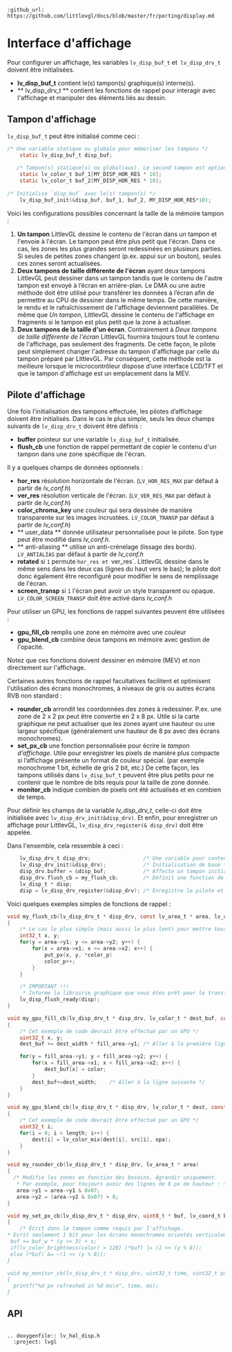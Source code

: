 ```eval_rst
:github_url: https://github.com/littlevgl/docs/blob/master/fr/porting/display.md
```
# Interface d'affichage

Pour configurer un affichage, les variables `lv_disp_buf_t` et` lv_disp_drv_t` doivent être initialisées.
- **lv_disp_buf_t** contient le(s) tampon(s) graphique(s) interne(s).
- ** lv_disp_drv_t ** contient les fonctions de rappel pour interagir avec l'affichage et manipuler des éléments liés au dessin.


## Tampon d'affichage

`lv_disp_buf_t` peut être initialisé comme ceci :
```c
/* Une variable statique ou globale pour mémoriser les tampons */
    static lv_disp_buf_t disp_buf;
    
   /* Tampon(s) statique(s) ou global(aux). Le second tampon est optionnel */
    static lv_color_t buf_1[MY_DISP_HOR_RES * 10];
    static lv_color_t buf_2[MY_DISP_HOR_RES * 10];
    
/* Initialise `disp_buf` avec le(s) tampon(s) */
    lv_disp_buf_init(&disp_buf, buf_1, buf_2, MY_DISP_HOR_RES*10);
```

Voici les configurations possibles concernant la taille de la mémoire tampon :
1. **Un tampon** LittlevGL dessine le contenu de l'écran dans un tampon et l'envoie à l'écran.
Le tampon peut être plus petit que l'écran. Dans ce cas, les zones les plus grandes seront redessinées en plusieurs parties.
Si seules de petites zones changent (p.ex. appui sur un bouton), seules ces zones seront actualisées.
2. **Deux tampons de taille différente de l'écran** ayant deux tampons LittlevGL peut dessiner dans un tampon tandis que le contenu de l'autre tampon est envoyé à l’écran en arrière-plan.
Le DMA ou une autre méthode doit être utilisé pour transférer les données à l’écran afin de permettre au CPU de dessiner dans le même temps.
De cette manière, le rendu et le rafraîchissement de l'affichage deviennent parallèles.
De même que *Un tampon*, LittlevGL dessine le contenu de l'affichage en fragments si le tampon est plus petit que la zone à actualiser.
3. **Deux tampons de la taille d'un écran**.
Contrairement à *Deux tampons de taille différente de l'écran* LittlevGL fournira toujours tout le contenu de l'affichage, pas seulement des fragments.
De cette façon, le pilote peut simplement changer l'adresse du tampon d'affichage par celle du tampon préparé par LittlevGL.
Par conséquent, cette méthode est la meilleure lorsque le microcontrôleur dispose d’une interface LCD/TFT et que le tampon d'affichage est un emplacement dans la MEV.


## Pilote d'affichage

Une fois l’initialisation des tampons effectuée, les pilotes d’affichage doivent être initialisés. Dans le cas le plus simple, seuls les deux champs suivants de `lv_disp_drv_t` doivent être définis :
- **buffer** pointeur sur une variable `lv_disp_buf_t` initialisée.
- **flush_cb** une fonction de rappel permettant de copier le contenu d'un tampon dans une zone spécifique de l'écran.

Il y a quelques champs de données optionnels :
- **hor_res** résolution horizontale de l'écran. (`LV_HOR_RES_MAX` par défaut à partir de *lv_conf.h*)
- **ver_res** résolution verticale de l'écran. (`LV_VER_RES_MAX` par défaut à partir de *lv_conf.h*)
- **color_chroma_key** une couleur qui sera dessinée de manière transparente sur les images incrustées. `LV_COLOR_TRANSP` par défaut à partir de *lv_conf.h*)
- ** user_data ** donnée utilisateur personnalisée pour le pilote. Son type peut être modifié dans *lv_conf.h*.
- ** anti-aliasing ** utilise un anti-crénelage  (lissage des bords). `LV_ANTIALIAS` par défaut à partir de *lv_conf.h*
- **rotated** si `1` permute `hor_res et `ver_res`. LittlevGL dessine dans le même sens dans les deux cas (lignes du haut vers le bas); le pilote doit donc également être reconfiguré pour modifier le sens de remplissage de l'écran.
- **screen_transp** si `1` l'écran peut avoir un style transparent ou opaque. `LV_COLOR_SCREEN_TRANSP` doit être activé dans *lv_conf.h*

Pour utiliser un GPU, les fonctions de rappel suivantes peuvent être utilisées :
- **gpu_fill_cb** remplis une zone en mémoire avec une couleur
- **gpu_blend_cb** combine deux tampons en mémoire avec gestion de l'opacité.

Notez que ces fonctions doivent dessiner en mémoire (MEV) et non directement sur l'affichage.
 
Certaines autres fonctions de rappel facultatives facilitent et optimisent l'utilisation des écrans monochromes, à niveaux de gris ou autres écrans RVB non standard :
- **rounder_cb** arrondit les coordonnées des zones à redessiner. P.ex. une zone de 2 x 2 px peut être convertie en 2 x 8 px.
Utile si la carte graphique ne peut actualiser que les zones ayant une hauteur ou une largeur spécifique (généralement une hauteur de 8 px avec des écrans monochromes).
- **set_px_cb** une fonction personnalisée pour écrire le *tampon d’affichage*.
Utile pour enregistrer les pixels de manière plus compacte si l’affichage présente un format de couleur spécial. (par exemple monochrome 1 bit, échelle de gris 2 bit, etc.)
De cette façon, les tampons utilisés dans `lv_disp_buf_t` peuvent être plus petits pour ne contenir que le nombre de bits requis pour la taille de zone donnée.
- **monitor_cb** indique combien de pixels ont été actualisés et en combien de temps.

Pour définir les champs de la variable *lv_disp_drv_t*, celle-ci doit être initialisée avec `lv_disp_drv_init(&disp_drv)`.
Et enfin, pour enregistrer un affichage pour LittlevGL, `lv_disp_drv_register(& disp_drv)` doit être appelée.

Dans l'ensemble, cela ressemble à ceci :
```c
    lv_disp_drv_t disp_drv;                 /* Une variable pour contenir les pilotes. Peut être une variable locale */
    lv_disp_drv_init(&disp_drv);            /* Initialisation de base */
    disp_drv.buffer = &disp_buf;            /* Affecte un tampon initialisé */
    disp_drv.flush_cb = my_flush_cb;        /* Définit une fonction de rappel pour dessiner à l'écran */
    lv_disp_t * disp;
    disp = lv_disp_drv_register(&disp_drv); /* Enregistre le pilote et sauvegarde les objets d'affichage créés */
```

Voici quelques exemples simples de fonctions de  rappel :
```c
void my_flush_cb(lv_disp_drv_t * disp_drv, const lv_area_t * area, lv_color_t * color_p)
{
    /* Le cas le plus simple (mais aussi le plus lent) pour mettre tous les pixels à l'écran un par un */
    int32_t x, y;
    for(y = area->y1; y <= area->y2; y++) {
        for(x = area->x1; x <= area->x2; x++) {
            put_px(x, y, *color_p)
            color_p++;
        }
    }

    /* IMPORTANT !!!
     * Informe la librairie graphique que vous êtes prêt pour le transfert */
    lv_disp_flush_ready(disp);
}

void my_gpu_fill_cb(lv_disp_drv_t * disp_drv, lv_color_t * dest_buf, const lv_area_t * dest_area, const lv_area_t * fill_area, lv_color_t color);
{
    /* Cet exemple de code devrait être effectué par un GPU */
    uint32_t x, y;
    dest_buf += dest_width * fill_area->y1; /* Aller à la première ligne */

    for(y = fill_area->y1; y < fill_area->y2; y++) {
        for(x = fill_area->x1; x < fill_area->x2; x++) {
            dest_buf[x] = color;
        }
        dest_buf+=dest_width;    /* Aller à la ligne suivante */
    }
}

void my_gpu_blend_cb(lv_disp_drv_t * disp_drv, lv_color_t * dest, const lv_color_t * src, uint32_t length, lv_opa_t opa)
{
    /* Cet exemple de code devrait être effectué par un GPU */
    uint32_t i;
    for(i = 0; i < length; i++) {
        dest[i] = lv_color_mix(dest[i], src[i], opa);
    }
}

void my_rounder_cb(lv_disp_drv_t * disp_drv, lv_area_t * area)
{
  /* Modifie les zones en fonction des besoins. Agrandir uniquement.
   * Par exemple, pour toujours avoir des lignes de 8 px de hauteur : */
   area->y1 = area->y1 & 0x07;
   area->y2 = (area->y2 & 0x07) + 8; 
}

void my_set_px_cb(lv_disp_drv_t * disp_drv, uint8_t * buf, lv_coord_t buf_w, lv_coord_t x, lv_coord_t y, lv_color_t color, lv_opa_t opa)
{
    /* Écrit dans le tampon comme requis par l'affichage. 
* Ecrit seulement 1 bit pour les écrans monochromes orientés verticalement : * /
 buf += buf_w * (y >> 3) + x;
 if(lv_color_brightness(color) > 128) (*buf) |= (1 << (y % 8));
 else (*buf) &= ~(1 << (y % 8));
}

void my_monitor_cb(lv_disp_drv_t * disp_drv, uint32_t time, uint32_t px)
{
  printf("%d px refreshed in %d ms\n", time, ms);
}
```

## API 

```eval_rst

.. doxygenfile:: lv_hal_disp.h
  :project: lvgl
        
```

